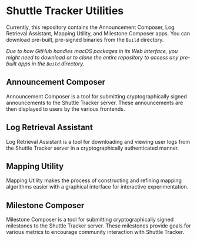 # Shuttle Tracker Utilities
Currently, this repository contains the Announcement Composer, Log Retrieval Assistant, Mapping Utility, and Milestone Composer apps. You can download pre-built, pre-signed binaries from the `Build` directory.

*Due to how GitHub handles macOS packages in its Web interface, you might need to download or to clone the entire repository to access any pre-built apps in the `Build` directory.*

## Announcement Composer
Announcement Composer is a tool for submitting cryptographically signed announcements to the Shuttle Tracker server. These announcements are then displayed to users by the various frontends.

## Log Retrieval Assistant
Log Retrieval Assistant is a tool for downloading and viewing user logs from the Shuttle Tracker server in a cryptographically authenticated manner.

## Mapping Utility
Mapping Utility makes the process of constructing and refining mapping algorithms easier with a graphical interface for interactive experimentation.

## Milestone Composer
Milestone Composer is a tool for submitting cryptographically signed milestones to the Shuttle Tracker server. These milestones provide goals for various metrics to encourage community interaction with Shuttle Tracker.
